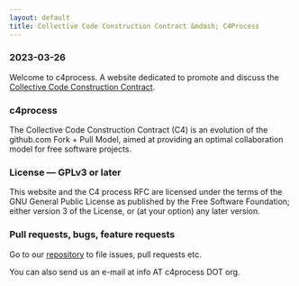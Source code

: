 ```yaml
---
layout: default
title: Collective Code Construction Contract &mdash; C4Process
---
```


### 2023-03-26

Welcome to c4process. A website dedicated to promote and discuss the [Collective Code Construction Contract](https://rfc.zeromq.org/spec/42/).

### c4process

The Collective Code Construction Contract (C4) is an evolution of the github.com Fork + Pull Model, aimed at providing an optimal collaboration model for free software projects.

### License &mdash; GPLv3 or later

This website and the C4 process RFC are licensed under the terms of the GNU General Public License as published by the Free Software Foundation; either version 3 of the License, or (at your option) any later version.

### Pull requests, bugs, feature requests

Go to our [repository](https://codeberg.org/jwildeboer/c4processweb) to file issues, pull requests etc.

You can also send us an e-mail at info AT c4process DOT org.
